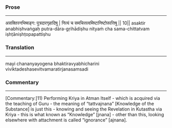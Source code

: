 ### Prose 
 --- 
असक्तिरनभिष्वङ्ग: पुत्रदारगृहादिषु |
नित्यं च समचित्तत्वमिष्टानिष्टोपपत्तिषु || 10||
asaktir anabhiṣhvaṅgaḥ putra-dāra-gṛihādiṣhu
nityaṁ cha sama-chittatvam iṣhṭāniṣhṭopapattiṣhu

### Translation 
 --- 
mayi chananyayogena bhaktiravyabhicharini viviktadeshasevitvamaratirjanasamsadi

### Commentary 
 --- 
[Commentary:]11) Performing Kriya in Atman Itself - which is acquired via the teaching of Guru - the meaning of “tattvajnana” [Knowledge of the Substance] is just this - knowing and seeing the Revelation in Kutastha via Kriya - this is what known as “Knowledge” [jnana] - other than this, looking elsewhere with attachment is called “ignorance” [ajnana].